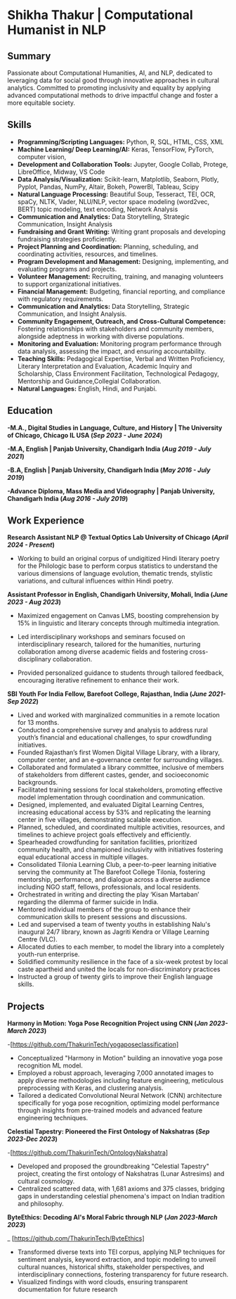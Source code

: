 # Shikha Thakur |  Computational Humanist in NLP

## Summary
Passionate about Computational Humanities, AI, and NLP, dedicated to leveraging data for social good through innovative approaches in cultural analytics. Committed to promoting inclusivity and equality by applying advanced computational methods to drive impactful change and foster a more equitable society.

## Skills

- **Programming/Scripting Languages:** Python, R, SQL, HTML, CSS, XML
- **Machine Learning/ Deep Learning/AI:** Keras, TensorFlow, PyTorch, computer vision,
- **Development and Collaboration Tools:** Jupyter, Google Collab, Protege, LibreOffice, Midway, VS Code
- **Data Analysis/Visualization:** Scikit-learn, Matplotlib, Seaborn, Plotly, Pyplot, Pandas, NumPy, Altair, Bokeh,
PowerBI, Tableau, Scipy
- **Natural Language Processing:** Beautiful Soup, Tesseract, TEI, OCR, spaCy, NLTK, Vader, NLU/NLP, vector
space modeling (word2vec, BERT) topic modeling, text encoding, Network Analysis
- **Communication and Analytics:** Data Storytelling, Strategic Communication, Insight Analysis
- **Fundraising and Grant Writing:** Writing grant proposals and developing fundraising strategies proficiently.
- **Project Planning and Coordination:** Planning, scheduling, and coordinating activities, resources, and timelines.
- **Program Development and Management:** Designing, implementing, and evaluating programs and projects.
- **Volunteer Management:** Recruiting, training, and managing volunteers to support organizational initiatives.
- **Financial Management:** Budgeting, financial reporting, and compliance with regulatory requirements.
- **Communication and Analytics:** Data Storytelling, Strategic Communication, and Insight Analysis.
- **Community Engagement, Outreach, and Cross-Cultural Competence:** Fostering relationships with
stakeholders and community members, alongside adeptness in working with diverse populations.
- **Monitoring and Evaluation:** Monitoring program performance through data analysis, assessing
the impact, and ensuring accountability.
- **Teaching Skills:** Pedagogical Expertise, Verbal and Written Proficiency, Literary Interpretation and Evaluation,
Academic Inquiry and Scholarship, Class Environment Facilitation, Technological Pedagogy, Mentorship and
Guidance,Collegial Collaboration.
- **Natural Languages:** English, Hindi, and Punjabi.


## Education

**-M.A., Digital Studies in Language, Culture, and History | The University of Chicago, Chicago IL USA                                 (_Sep 2023 - June 2024_)**	

**-M.A, English	                                           | Panjab University, Chandigarh  India                                      (_Aug 2019 - July 2021_)**	

**-B.A, English                                            | Panjab University, Chandigarh  India                                      (_May 2016 - July 2019_)**

**-Advance Diploma, Mass Media and Videography             | Panjab University, Chandigarh India                                       (_Aug 2016 - July 2019_)**

## Work Experience

**Research Assistant NLP @ Textual Optics Lab  University of Chicago                                                                    (_April 2024 - Present_)**

- Working to build an original corpus of undigitized Hindi literary poetry for the Philologic base to perform corpus statistics to understand the various dimensions of language evolution, thematic trends, stylistic variations, and cultural influences within Hindi poetry.

**Assistant Professor in English, Chandigarh University, Mohali, India                                                                  (_June 2023 - Aug 2023_)**
- Maximized engagement on Canvas LMS, boosting comprehension by 15% in linguistic and literary concepts through multimedia integration.
  
- Led interdisciplinary workshops and seminars focused on interdisciplinary research, tailored for the humanities, nurturing collaboration among diverse academic fields and fostering cross-disciplinary collaboration.

- Provided personalized guidance to students through tailored feedback, encouraging iterative refinement to enhance their work.

**SBI Youth For India Fellow, Barefoot College, Rajasthan, India                                                                       (_June 2021- Sep 2022_)**
- Lived and worked with marginalized communities in a remote location for 13 months.
- Conducted a comprehensive survey and analysis to address rural youth’s financial and educational challenges, to
spur crowdfunding initiatives.
- Founded Rajasthan’s first Women Digital Village Library, with a library, computer center, and an e-governance
center for surrounding villages.
- Collaborated and formulated a library committee, inclusive of members of stakeholders from different castes,
gender, and socioeconomic backgrounds.
- Facilitated training sessions for local stakeholders, promoting effective model implementation through
coordination and communication.
- Designed, implemented, and evaluated Digital Learning Centres, increasing educational access by 53% and
replicating the learning center in five villages, demonstrating scalable execution.
- Planned, scheduled, and coordinated multiple activities, resources, and timelines to achieve project goals
effectively and efficiently.
- Spearheaded crowdfunding for sanitation facilities, prioritized community health, and championed inclusivity
with initiatives fostering equal educational access in multiple villages.
- Consolidated Tilonia Learning Club, a peer-to-peer learning initiative serving the community at The Barefoot
College Tilonia, fostering mentorship, performance, and dialogue across a diverse audience including NGO staff,
fellows, professionals, and local residents.
- Orchestrated in writing and directing the play ‘Kisan Martaban’ regarding the dilemma of farmer suicide in India.
- Mentored individual members of the group to enhance their communication skills to present sessions and
discussions.
- Led and supervised a team of twenty youths in establishing Nalu's inaugural 24/7 library, known as Jagriti Kendra
or Village Learning Centre (VLC).
- Allocated duties to each member, to model the library into a completely youth-run enterprise.
- Solidified community resilience in the face of a six-week protest by local caste apartheid and united the locals for
non-discriminatory practices
- Instructed a group of twenty girls to improve their English language skills.

## Projects

**Harmony in Motion: Yoga Pose Recognition Project using CNN                                                                         (_Jan 2023-March 2023_)**

-[https://github.com/ThakurinTech/yogaposeclassification]

- Conceptualized "Harmony in Motion" building an innovative yoga pose recognition ML model.
- Employed a robust approach, leveraging 7,000 annotated images to apply diverse methodologies including
feature engineering, meticulous preprocessing with Keras, and clustering analysis.
- Tailored a dedicated Convolutional Neural Network (CNN) architecture specifically for yoga pose recognition,
optimizing model performance through insights from pre-trained models and advanced feature engineering techniques.


**Celestial Tapestry: Pioneered the First Ontology of Nakshatras                                                                     (_Sep 2023-Dec 2023_)**

-[https://github.com/ThakurinTech/OntologyNakshatra]

- Developed and proposed the groundbreaking "Celestial Tapestry" project, creating the first ontology of Nakshatras (Lunar Astresims) and cultural cosmology.
- Centralized scattered data, with 1,681 axioms and 375 classes, bridging gaps in understanding celestial phenomena's impact on Indian tradition and philosophy.


**ByteEthics: Decoding AI's Moral Fabric through NLP                                                                                 (_Jan 2023-March 2023_)**

_ [https://github.com/ThakurinTech/ByteEthics]
- Transformed diverse texts into TEI corpus, applying NLP techniques for sentiment analysis, keyword extraction, and topic modeling to unveil cultural nuances, historical shifts, stakeholder perspectives, and interdisciplinary connections, fostering transparency for future research.
- Visualized findings with word clouds, ensuring transparent documentation for future research






